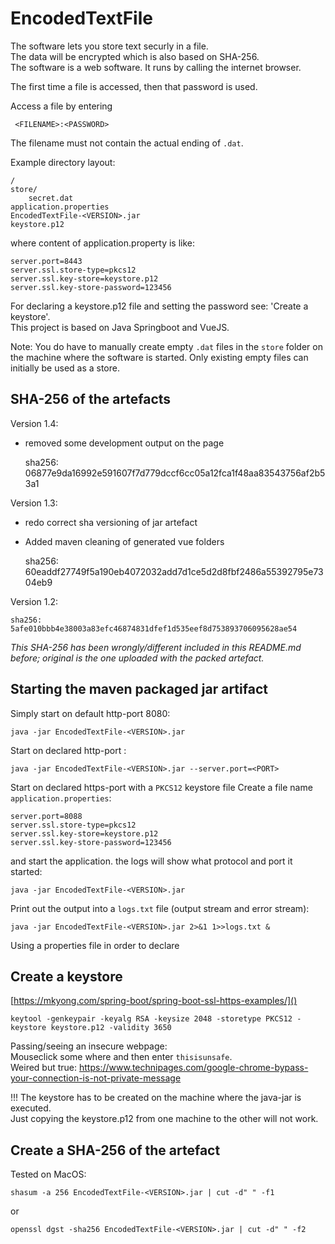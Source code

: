 # EncodedTextFile

The software lets you store text securly in a file.  
The data will be encrypted which is also based on SHA-256.  
The software is a web software. It runs by calling the internet browser.

The first time a file is accessed, then that password is used.

Access a file by entering

     <FILENAME>:<PASSWORD>

The filename must not contain the actual ending of `.dat`.

Example directory layout:

    /
    store/
        secret.dat
    application.properties
    EncodedTextFile-<VERSION>.jar
    keystore.p12

where content of application.property is like:

    server.port=8443
    server.ssl.store-type=pkcs12
    server.ssl.key-store=keystore.p12
    server.ssl.key-store-password=123456

For declaring a keystore.p12 file and setting the password see: 'Create a keystore'.  
This project is based on Java Springboot and VueJS.

Note: You do have to manually create empty `.dat` files in the `store` folder on the machine where the software is
started. Only existing empty files can initially be used as a store.

## <a name="sha256"></a> SHA-256 of the artefacts

Version 1.4:

- removed some development output on the page

    sha256: 06877e9da16992e591607f7d779dccf6cc05a12fca1f48aa83543756af2b53a1

Version 1.3:

- redo correct sha versioning of jar artefact
- Added maven cleaning of generated vue folders

    sha256: 60eaddf27749f5a190eb4072032add7d1ce5d2d8fbf2486a55392795e7304eb9

Version 1.2:

    sha256: 5afe010bbb4e38003a83efc46874831dfef1d535eef8d753893706095628ae54

_This SHA-256 has been wrongly/different included in this README.md before; original is the one uploaded with the packed
artefact._

## Starting the maven packaged jar artifact

Simply start on default http-port 8080:

    java -jar EncodedTextFile-<VERSION>.jar

Start on declared http-port <PORT>:

    java -jar EncodedTextFile-<VERSION>.jar --server.port=<PORT>

Start on declared https-port with a `PKCS12` keystore file Create a file name `application.properties`:

    server.port=8088
    server.ssl.store-type=pkcs12
    server.ssl.key-store=keystore.p12
    server.ssl.key-store-password=123456

and start the application. the logs will show what protocol and port it started:

    java -jar EncodedTextFile-<VERSION>.jar

Print out the output into a `logs.txt` file (output stream and error stream):

    java -jar EncodedTextFile-<VERSION>.jar 2>&1 1>>logs.txt &

Using a properties file in order to declare

## Create a keystore

[https://mkyong.com/spring-boot/spring-boot-ssl-https-examples/]()

    keytool -genkeypair -keyalg RSA -keysize 2048 -storetype PKCS12 -keystore keystore.p12 -validity 3650

Passing/seeing an insecure webpage:  
Mouseclick some where and then enter `thisisunsafe`.  
Weired but true: https://www.technipages.com/google-chrome-bypass-your-connection-is-not-private-message

!!! The keystore has to be created on the machine where the java-jar is executed.  
Just copying the keystore.p12 from one machine to the other will not work.

## Create a SHA-256 of the artefact

Tested on MacOS:

    shasum -a 256 EncodedTextFile-<VERSION>.jar | cut -d" " -f1

or

    openssl dgst -sha256 EncodedTextFile-<VERSION>.jar | cut -d" " -f2

